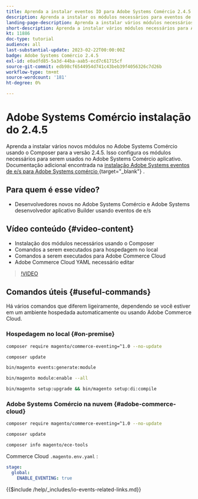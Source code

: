 ```yaml
---
title: Aprenda a instalar eventos IO para Adobe Systems Comércio 2.4.5
description: Aprenda a instalar os módulos necessários para eventos de e/s no Adobe Systems Comércio 2.4.5 para uso no Adobe Systems desenvolvedor aplicativo Builder
landing-page-description: Aprenda a instalar vários módulos necessários para Adobe Systems Comércio 2.4.5 usando o Composer.
short-description: Aprenda a instalar vários módulos necessários para Adobe Systems Comércio 2.4.5 usando o Composer.
kt: 11886
doc-type: tutorial
audience: all
last-substantial-update: 2023-02-22T00:00:00Z
badge: Adobe Systems Comércio 2.4.5
exl-id: e0adfd85-5a3d-44ba-aab5-ecd7c61715cf
source-git-commit: edb98cf6544954d741c43beb39f4056326c7d26b
workflow-type: tm+mt
source-wordcount: '181'
ht-degree: 0%

---
```


# Adobe Systems Comércio instalação do 2.4.5

Aprenda a instalar vários novos módulos no Adobe Systems Comércio usando o Composer para a versão 2.4.5. Isso configura os módulos necessários para serem usados no Adobe Systems Comércio aplicativo. Documentação adicional encontrada na [ instalação Adobe Systems eventos de e/s para Adobe Systems comércio ](https://developer.adobe.com/commerce/events/get-started/installation/) {target="_blank"} .

## Para quem é esse vídeo?

* Desenvolvedores novos no Adobe Systems Comércio e Adobe Systems desenvolvedor aplicativo Builder usando eventos de e/s

## Vídeo conteúdo {#video-content}

* Instalação dos módulos necessários usando o Composer
* Comandos a serem executados para hospedagem no local
* Comandos a serem executados para Adobe Commerce Cloud
* Adobe Commerce Cloud YAML necessário editar

>[!VIDEO](https://video.tv.adobe.com/v/3415794?quality=12&learn=on)

## Comandos úteis {#useful-commands}

Há vários comandos que diferem ligeiramente, dependendo se você estiver em um ambiente hospedada automaticamente ou usando Adobe Commerce Cloud.

### Hospedagem no local {#on-premise}

```bash
composer require magento/commerce-eventing=^1.0 --no-update

composer update

bin/magento events:generate:module

bin/magento module:enable --all

bin/magento setup:upgrade && bin/magento setup:di:compile
```

### Adobe Systems Comércio na nuvem {#adobe-commerce-cloud}

```bash
composer require magento/commerce-eventing=^1.0 --no-update

composer update

composer info magento/ece-tools
```

Commerce Cloud `.magento.env.yaml` :

```yaml
stage:
  global:
    ENABLE_EVENTING: true
```

{{$include /help/_includes/io-events-related-links.md}}
